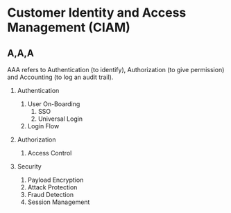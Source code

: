 # Customer Identity and Access Management (CIAM)
## A,A,A
AAA refers to Authentication (to identify), Authorization (to give permission) and Accounting (to log an audit trail).

1. Authentication
   1. User On-Boarding
      1. SSO
      2. Universal Login
   2. Login Flow

2. Authorization
   1. Access Control

3. Security
   1. Payload Encryption
   2. Attack Protection
   3. Fraud Detection
   4. Session Management
